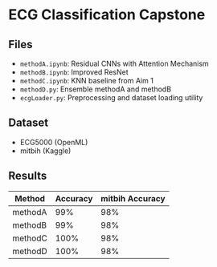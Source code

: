 # ECG Classification Capstone

## Files

- `methodA.ipynb`: Residual CNNs with Attention Mechanism
- `methodB.ipynb`: Improved ResNet
- `methodC.ipynb`: KNN baseline from Aim 1
- `methodD.py`: Ensemble methodA and methodB
- `ecgLoader.py`: Preprocessing and dataset loading utility

## Dataset

- ECG5000 (OpenML)
- mitbih (Kaggle)

## Results

| Method  | Accuracy | mitbih Accuracy |
| ------- | -------- | --------------- |
| methodA | 99%      | 98%             |
| methodB | 99%      | 98%             |
| methodC | 100%     | 98%             |
| methodD | 100%     | 98%             |
